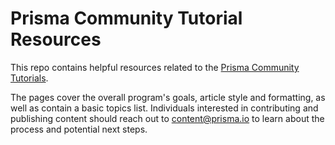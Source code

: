 # Prisma Community Tutorial Resources
This repo contains helpful resources related to the [Prisma Community Tutorials](https://www.prisma.io/tutorials/). 

The pages cover the overall program's goals, article style and formatting, as well as contain a basic topics list. Individuals interested in contributing and publishing content should reach out to content@prisma.io to learn about the process and potential next steps. 
